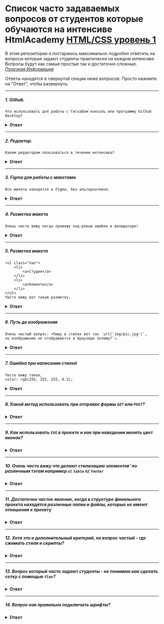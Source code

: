 # Список часто задаваемых вопросов от студентов которые обучаются на интенсиве HtmlAcademy [HTML/CSS уровень 1](https://htmlacademy.ru/intensive/htmlcss)
В этом репозитории я постараюсь максимально подробно ответить на вопросы которые задают студенты практически на каждом интенсиве.
Вопросы будут как самые простые так и достаточно сложные.<br/>
*[Полезная Информация](https://github.com/senchkim/Help---Html-Css-lvl-1/wiki/%D0%A1%D1%82%D1%80%D0%B0%D0%BD%D0%B8%D1%86%D0%B0-%D1%81-%D0%BF%D0%BE%D0%BB%D0%B5%D0%B7%D0%BD%D0%BE%D0%B9-%D0%B8%D0%BD%D1%84%D0%BE%D1%80%D0%BC%D0%B0%D1%86%D0%B8%D0%B5%D0%B9)*

Ответы находятся в свернутой секции ниже вопросов. Просто нажмите на "Ответ", чтобы развернуть.


---

##### 1. Github.
```
Что использовать для работы с Гитхабом консоль или программу Github Desktop?
```

<details><summary><b>Ответ</b></summary>
#### Ответ

Однозначного ответа нет (используя программу Github Desktop можно успешно пройти интенсив), но я советую использовать консоль, хотя и кажется что это сложно на первый взгляд!
Тут стоить отметить, что используя консоль, вы будет использовать минимальное количество команд, а именно всего `4`:
- 1: `git status` — проверить какие файлы вы изменили.
- 2: `git add .` — добавить все изменения чтобы `git` отслеживал измененные файлы.
- 3: `git commit -m "имя коммита""` — сделать коммит или же зафиксировать изменения в гите.
- 4: `git push origin master` — собственно отправить изменения в свой репозиторий.

Стоить добавить, что если вы будете учиться и дальше в Академии, то без консоли не обойтись: дальше будет работа с ветками, надо будет брать изменения из другого репозитория и так далее.
</details>

---

##### 2. Редактор.

```
Каким редактором пользоваться в течении интенсива?
```

<details><summary><b>Ответ</b></summary>

#### Ответ

На лекции советуют использовать `VS Code` - у него есть преимущества они бесплатные и просты в использовании для нормальной работы придется ставить достаточно много плагинов ( и да их будет достаточно для прохождения интенсива на данном интенсиве),
но если вы планируете серьёзно освоить `FrontEnd` разработку то нужно использовать `IDE` типа `WebStorm` или `PhpStorm` у них очень много возможностей которые уже как говорится из `коробки` то есть встроенных по умолчанию таких как консоль, подсветка синтаксиса, форматирование отступов и так далее...<br/>
`Минус IDE платная программа — месяц бесплатного пользования`
</details>

---

##### 3. Figma для работы с макетами

```
Все макеты находятся в Figma, без альтернативно.
```

<details><summary><b>Ответ</b></summary>

#### Ответ

На текущий момент, все макеты лежат в Figmа, ссылки на них будут доступны после стара курса
</details>

---

##### 4. Разметка макета

```
Очень часто вижу когда провожу код-ревью ошибки в валидаторе!
```

<details><summary><b>Ответ</b></summary>

#### Ответ

Прежде чем приступать к интенсиву я всем очень советую изучить личный кабинет интенсива (а также пройти интерактивные курсы). Если что не ясно, то спросите у наставника или куратора.
Так вот один из разделов интенсива называется `Критерии`. В нём описаны критерии по которым будут проверять ваш проект. В нём есть критерий `Б5 — Документ проходит проверку на валидность` (ссылочка на [валидатор](https://validator.w3.org/nu/#textarea), так вот перед каждой отправкой проекта на проверку проверяйте ваш код на валидность!
</details>

---

##### 5. Разметка макета

```
<ul class="nav">
    <li>
        <a>Студия</a>
    </li>
    <li>
        <a>Клиенты</a>
    </li>    
</ul>
Часто вижу вот такую разметку.
```

<details><summary><b>Ответ</b></summary>

#### Ответ
>Во-первых
Не бойтесь добавлять классы в разметку.
```
<ul class="nav">
    <li class="nav-item">
        <a class="nav-link">Студия</a>
    </li>
    <li class="nav-item">
        <a class="nav-link">Клиенты</a>
    </li>    
</ul>
```
> Во-вторых<br/>
`.nav a` — не желательно так писать в стилях, потому что стилизовать по тэгу не самая хорошая практика!<br/>
`.nav .nav-link` — стилизация по классу гораздо лучше. Как минимум потому, что неважно какой тэг у вас там `a` или может `span`, 
что позволяет переиспользовать некоторые блоки вашего кода.
</details>

---

##### 6. Путь до изображения

```
Очень частый вопрос: «Пишу в стилях вот так `url('img/pic.jpg')`, 
но изображение не отображается в браузере почему?`».
```

<details><summary><b>Ответ</b></summary>

#### Ответ

Для начала нужно взглянуть на структуру проекта:
> <папка с вашим проектом>
>> <папка css-стили - здесь находится `style.css`> <br/>
>> <папка img-картинки> <br/>
>> <папка js-скрипты> <br/>
>> <index.html>

Когда в `style.css` вы пишите `url('img/pic.jpg')`, то получается что вы ищите папку `img` внутри папки `css`.
Естественно её там нет, потому что у вас неверный относительный путь. 
Вам нужно попасть в `корневую директорию вашего проекта`. Написать нужно вот так `url('../img/pic.jpg')`.
Команда `../` означает переход на одну директорию выше в иерархии каталогов. В нашем случае мы выйдем из папки `css` и попадем в корневую директорию. <br/>
*`Заметка` — в файле `index.html` не нужно не нужно никуда переходить, файл расположен в корневой директории.
`url('img/pic.jpg')` данная запись будет прекрасно работать.*

</details>

---

##### 7. Ошибка при написании стилей

```
Часто вижу такое,
color: rgb(255, 255, 255, 0.3);
```

<details><summary><b>Ответ</b></summary>

#### Ответ

Все максимально просто:<br/>
`color: rgb(255, 255, 255);` - `rgb`принимает 3 параметра <br/>
`color: rgba(255, 255, 255, 0.3);`- `rgba` принимает 4 параметра, последним параметром идёт прозрачность.

</details>

---

##### 8. Какой метод использовать при отправке формы `GET` или `POST`?


<details><summary><b>Ответ</b></summary>

#### Ответ

Начнём с объяснения: <br/>
`GET` — отправляя данные через этот метод, ваши данные будут видны в адресной строке браузера. <br/>
`POST` — отправляя данные через этот метод, ваши данные, соответственно, никто не увидит.<br/>
*Лучше всегда стараться данные пользователя отправлять через метод `POST` дабы избежать утечку данных посторонним лицам.*
 
</details>

---

##### 9. Как использовать `SVG` в проекте и как при наведении менять цвет иконок?


<details><summary><b>Ответ</b></summary>

#### Ответ

1) Иконки `SVG` — можно вставлять в ваш проект через свойство в стилях `background-image` <br/>
2) И так же можно вставлять прямо в верстку `svg` <Ваша иконка> `</svg>` (открыв иконку в вашем редакторе) <br/>
Использовав второй вариант, у вас появляется возможность влиять на цвет иконки через стили
`svg path { fill: <цвет> }`, тем самым не нужно больше держать в проекте 2 картинки — одна
по умолчанию, вторая при наведении!
 
</details>

---

##### 10. Очень часто вижу что делают стилизацию элементов' по различным тэгам например `ul` `table` `h2` `footer`


<details><summary><b>Ответ</b></summary>

#### Ответ

1) На самом деле стилизация по тэгам плохая практика так как у вас теряется модульность. Допустим вы пишите
стилизацию по тэгу `p`. Сделали его красным и вдруг вам нужно сделать тэг `p` внутри определенного блока, допустим, синим, 
но по дефолту он уже красный, и придётся переопределять. И поэтому нужно стилизовать точечно. То есть по `классам`!<br/>
2) Есть дополнительный критерий `Д25`, который говорит о том что можно делать стилизацию по тэгам, но только
 по тем что в нем указаны и приведен список тэгов<br/>

</details>

---

##### 11. Достаточно частое явление, когда в структуре финального проекта находятся различные папки и файлы, которые не имеют отношения к проекту


<details><summary><b>Ответ</b></summary>

#### Ответ

1) Нужно следить за тем чтобы в финальном проекте не оказалось лишних файлов и папок (часто там находятся скриншоты макетов / разделяют иконки и картинки на 2 папки...) кроме тех что требуется создать во время обучения на интенсиве. Если вам что-то нужно создать в процессе разработки, то чтобы эти файлы не оказались в вашем репозитории, отметьте их в `.gitignore`<br/> 
2) Дополнительная информация в критерии `Б14`

</details>

---

##### 12. Хотя это и дополнительный критерий, но вопрос частый - где сжимать стили и скрипты?


<details><summary><b>Ответ</b></summary>

#### Ответ

1) Для получения дополнительных баллов нужно минифицировать стили и скрипты. <br/>
2) [Сжатие CSS](https://css-minifier.com/)<br/>
3) [Сжатие JS](https://jscompress.com/)<br/>
4) *Помните что после каждого исправления стилей и скриптов (ваш наставник попросил что-то изменить или после проверки нужно подправить!) - 
Вам нужно заново их сжимать для поддержания актуального состояния*

</details>

---

##### 13. Вопрос который часто задают студенты - не понимаю как сделать сетку с помощью `flex`?


<details><summary><b>Ответ</b></summary>

#### Ответ

1) Первое что нужно понять для того чтобы сделать сетку на `flex` это нужно сделать ` Контейнер` для блоков которые вам нужно расположить.
```
<ul class="nav">
    <li class="nav-item">
        <a class="nav-link">Студия</a>
    </li>
    <li class="nav-item">
        <a class="nav-link">Клиенты</a>
    </li>    
</ul>
```
К примеру для списка `Контейнеру` `.nav` - нужно задать свойство `display:flex`.

2 -  Второе нужно понять саму концепцию дробления блоков от большого к маленькому и для каждой сущности нужно создать контейнер!<br/>
*Для каждого контейнера нужно задавать `display:flex``*<br/>
Например - у Вас есть футер и в нем 2 блока(left / right) нужно расположить горизонтально / соответственно для 2 блоков
 нужен общий контейнер.<br/>
 В одном из блоков(right) расположен соц сети их тоже нужно расположить горизонтально / и соответственно для них тоже нужен общий контейнер.<br/>
3 - Интересная [игра](https://flexboxfroggy.com/#ru)
</details>

---

##### 14. Вопрос как правильно подключать шрифты?


<details><summary><b>Ответ</b></summary>

#### Ответ

*На интенсиве шрифты подключаются 2 путями, но очень важный момент какой бы вы ни выбрали выберите какой-то один.*

1) Самый просто способ воспользоваться сервисом от [Google](https://fonts.google.com/) <br/>
2) Либо подключить шрифты локально через свойство `@font-face` — шрифты вы найдёте, когда будете скачивать макет.

</details>
